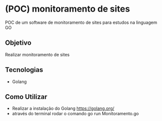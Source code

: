 # (POC) monitoramento de sites
POC de um software de monitoramento de sites para estudos na linguagem GO

## Objetivo
Realizar monitoramento de sites

## Tecnologias
* Golang

## Como Utilizar
* Realizar a instalação do Golang https://golang.org/
* através do terminal rodar o comando go run Monitoramento.go
